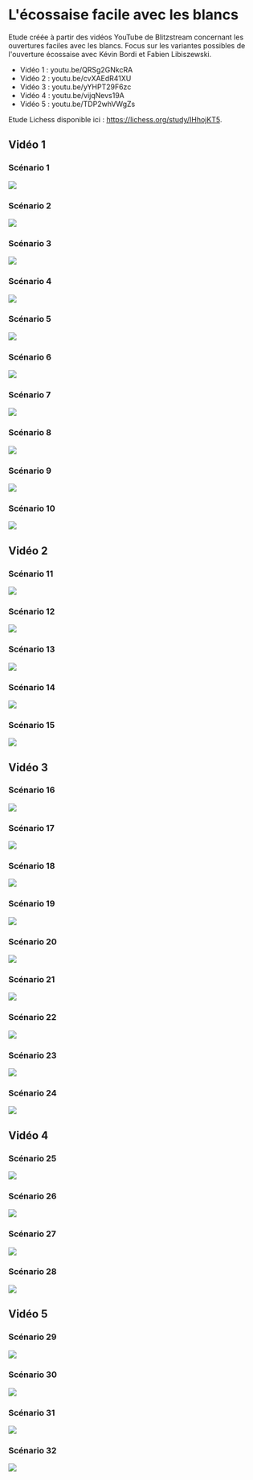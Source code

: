 # L'écossaise facile avec les blancs

Etude créée à partir des vidéos YouTube de Blitzstream concernant les ouvertures faciles avec les blancs. Focus sur les variantes possibles de l'ouverture écossaise avec Kévin Bordi et Fabien Libiszewski.

- Vidéo 1 : youtu.be/QRSg2GNkcRA
- Vidéo 2 : youtu.be/cvXAEdR41XU
- Vidéo 3 : youtu.be/yYHPT29F6zc
- Vidéo 4 : youtu.be/vijqNevs19A
- Vidéo 5 : youtu.be/TDP2whVWgZs

Etude Lichess disponible ici : https://lichess.org/study/IHhojKT5.

## Vidéo 1

### Scénario 1

![](./gifs/video1_scenario1.gif)

### Scénario 2

![](./gifs/video1_scenario2.gif)

### Scénario 3

![](./gifs/video1_scenario3.gif)

### Scénario 4

![](./gifs/video1_scenario4.gif)

### Scénario 5

![](./gifs/video1_scenario5.gif)

### Scénario 6

![](./gifs/video1_scenario6.gif)

### Scénario 7

![](./gifs/video1_scenario7.gif)

### Scénario 8

![](./gifs/video1_scenario8.gif)

### Scénario 9

![](./gifs/video1_scenario9.gif)

### Scénario 10

![](./gifs/video1_scenario10.gif)

## Vidéo 2

### Scénario 11

![](./gifs/video1_scenario11.gif)

### Scénario 12

![](./gifs/video1_scenario12.gif)

### Scénario 13

![](./gifs/video1_scenario13.gif)

### Scénario 14

![](./gifs/video1_scenario14.gif)

### Scénario 15

![](./gifs/video1_scenario15.gif)

## Vidéo 3

### Scénario 16

![](./gifs/video1_scenario16.gif)

### Scénario 17

![](./gifs/video1_scenario17.gif)

### Scénario 18

![](./gifs/video1_scenario18.gif)

### Scénario 19

![](./gifs/video1_scenario19.gif)

### Scénario 20

![](./gifs/video1_scenario20.gif)

### Scénario 21

![](./gifs/video1_scenario21.gif)

### Scénario 22

![](./gifs/video1_scenario22.gif)

### Scénario 23

![](./gifs/video1_scenario23.gif)

### Scénario 24

![](./gifs/video1_scenario24.gif)

## Vidéo 4

### Scénario 25

![](./gifs/video1_scenario25.gif)

### Scénario 26

![](./gifs/video1_scenario26.gif)

### Scénario 27

![](./gifs/video1_scenario27.gif)

### Scénario 28

![](./gifs/video1_scenario28.gif)

## Vidéo 5

### Scénario 29

![](./gifs/video1_scenario29.gif)

### Scénario 30

![](./gifs/video1_scenario30.gif)

### Scénario 31

![](./gifs/video1_scenario31.gif)

### Scénario 32

![](./gifs/video1_scenario32.gif)
